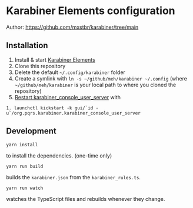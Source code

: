 # Karabiner Elements configuration

Author: https://github.com/mxstbr/karabiner/tree/main

## Installation

1. Install & start [Karabiner Elements](https://karabiner-elements.pqrs.org/)
2. Clone this repository 
3. Delete the default `~/.config/karabiner` folder 
4. Create a symlink with `ln -s ~/github/meh/karabiner ~/.config` (where `~/github/meh/karabiner` is your local path to where you cloned the repository)
5. [Restart karabiner_console_user_server](https://karabiner-elements.pqrs.org/docs/manual/misc/configuration-file-path/) with

``` 
1. launchctl kickstart -k gui/`id -u`/org.pqrs.karabiner.karabiner_console_user_server 
```

## Development

```
yarn install
```

to install the dependencies. (one-time only)

```
yarn run build
```

builds the `karabiner.json` from the `karabiner_rules.ts`.

```
yarn run watch
```

watches the TypeScript files and rebuilds whenever they change.
